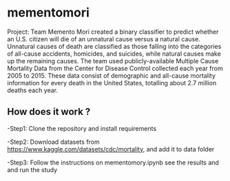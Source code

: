 # mementomori
Project: Team Memento Mori created a binary classifier to predict whether an U.S. citizen will die of an unnatural cause versus a natural cause.  Unnatural causes of death are classified as those falling into the categories of all-cause accidents, homicides, and suicides, while natural causes make up the remaining causes.  The team used publicly-available Multiple Cause Mortality Data from the Center for Disease Control collected each year from 2005 to 2015.  These data consist of demographic and all-cause mortality information for every death in the United States, totalling about 2.7 million deaths each year.

## How does it work ? 
  -Step1: Clone the repository and install requirements
  
  -Step2: Download datasets from https://www.kaggle.com/datasets/cdc/mortality, and add it to data folder
  
  -Step3: Follow the instructions on mementomory.ipynb see the results and and run the study
    
